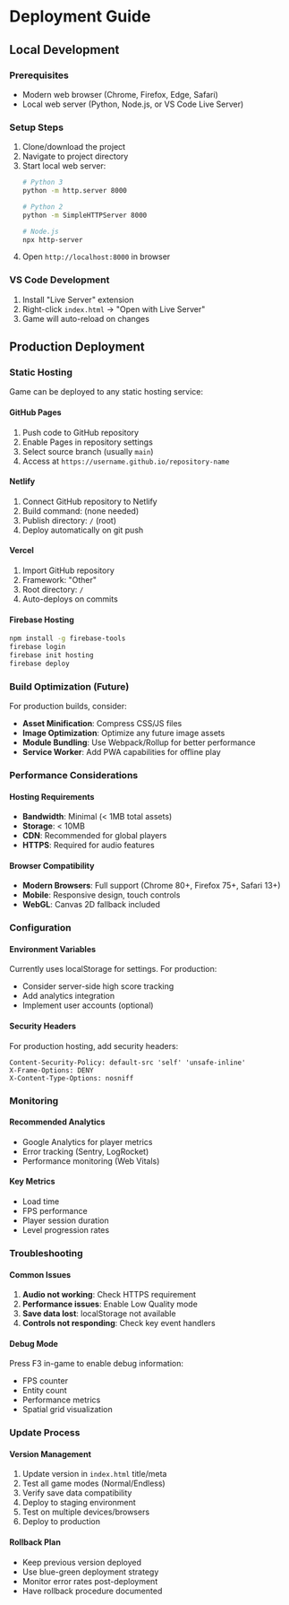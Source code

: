 # Deployment Guide

## Local Development

### Prerequisites
- Modern web browser (Chrome, Firefox, Edge, Safari)
- Local web server (Python, Node.js, or VS Code Live Server)

### Setup Steps
1. Clone/download the project
2. Navigate to project directory
3. Start local web server:
   ```bash
   # Python 3
   python -m http.server 8000
   
   # Python 2
   python -m SimpleHTTPServer 8000
   
   # Node.js
   npx http-server
   ```
4. Open `http://localhost:8000` in browser

### VS Code Development
1. Install "Live Server" extension
2. Right-click `index.html` → "Open with Live Server"
3. Game will auto-reload on changes

## Production Deployment

### Static Hosting
Game can be deployed to any static hosting service:

#### GitHub Pages
1. Push code to GitHub repository
2. Enable Pages in repository settings
3. Select source branch (usually `main`)
4. Access at `https://username.github.io/repository-name`

#### Netlify
1. Connect GitHub repository to Netlify
2. Build command: (none needed)
3. Publish directory: `/` (root)
4. Deploy automatically on git push

#### Vercel
1. Import GitHub repository
2. Framework: "Other"
3. Root directory: `/`
4. Auto-deploys on commits

#### Firebase Hosting
```bash
npm install -g firebase-tools
firebase login
firebase init hosting
firebase deploy
```

### Build Optimization (Future)

For production builds, consider:
- **Asset Minification**: Compress CSS/JS files
- **Image Optimization**: Optimize any future image assets
- **Module Bundling**: Use Webpack/Rollup for better performance
- **Service Worker**: Add PWA capabilities for offline play

### Performance Considerations

#### Hosting Requirements
- **Bandwidth**: Minimal (< 1MB total assets)
- **Storage**: < 10MB
- **CDN**: Recommended for global players
- **HTTPS**: Required for audio features

#### Browser Compatibility
- **Modern Browsers**: Full support (Chrome 80+, Firefox 75+, Safari 13+)
- **Mobile**: Responsive design, touch controls
- **WebGL**: Canvas 2D fallback included

### Configuration

#### Environment Variables
Currently uses localStorage for settings. For production:
- Consider server-side high score tracking
- Add analytics integration
- Implement user accounts (optional)

#### Security Headers
For production hosting, add security headers:
```
Content-Security-Policy: default-src 'self' 'unsafe-inline'
X-Frame-Options: DENY
X-Content-Type-Options: nosniff
```

### Monitoring

#### Recommended Analytics
- Google Analytics for player metrics
- Error tracking (Sentry, LogRocket)
- Performance monitoring (Web Vitals)

#### Key Metrics
- Load time
- FPS performance
- Player session duration
- Level progression rates

### Troubleshooting

#### Common Issues
1. **Audio not working**: Check HTTPS requirement
2. **Performance issues**: Enable Low Quality mode
3. **Save data lost**: localStorage not available
4. **Controls not responding**: Check key event handlers

#### Debug Mode
Press F3 in-game to enable debug information:
- FPS counter
- Entity count
- Performance metrics
- Spatial grid visualization

### Update Process

#### Version Management
1. Update version in `index.html` title/meta
2. Test all game modes (Normal/Endless)
3. Verify save data compatibility
4. Deploy to staging environment
5. Test on multiple devices/browsers
6. Deploy to production

#### Rollback Plan
- Keep previous version deployed
- Use blue-green deployment strategy
- Monitor error rates post-deployment
- Have rollback procedure documented
